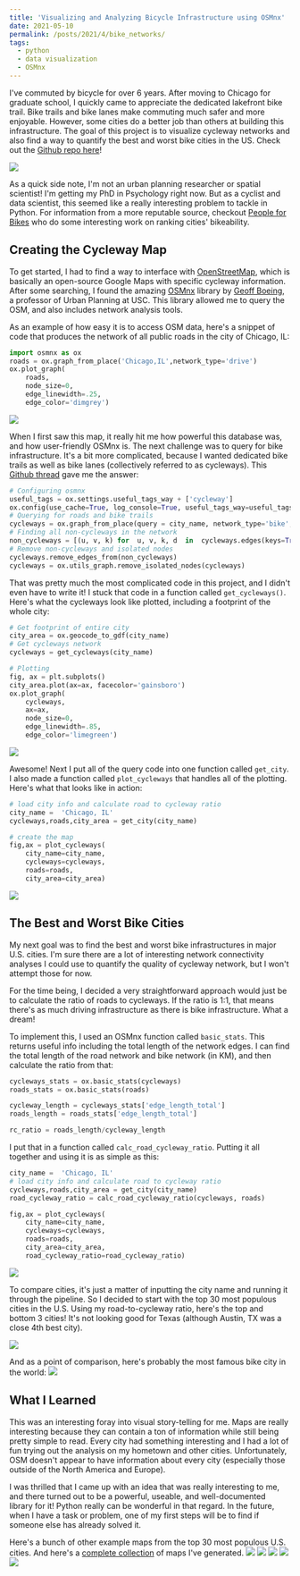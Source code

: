 ```yaml
---
title: 'Visualizing and Analyzing Bicycle Infrastructure using OSMnx'
date: 2021-05-10
permalink: /posts/2021/4/bike_networks/
tags:
  - python
  - data visualization
  - OSMnx
---
```


I've commuted by bicycle for over 6 years. After moving to Chicago for graduate school, I quickly came to appreciate the dedicated lakefront bike trail. Bike trails and bike lanes make commuting much safer and more enjoyable. However, some cities do a better job than others at building this infrastructure. The goal of this project is to visualize cycleway networks and also find a way to quantify the best and worst bike cities in the US. Check out the [Github repo here](https://github.com/WilliamThyer/bike_networks)!

![](https://williamthyer.github.io/images/bike_networks/best_worst_cities.png)

As a quick side note, I'm not an urban planning researcher or spatial scientist! I'm getting my PhD in Psychology right now. But as a cyclist and data scientist, this seemed like a really interesting problem to tackle in Python. For information from a more reputable source, checkout [People for Bikes](https://www.peopleforbikes.org/) who do some interesting work on ranking cities' bikeability. 

## Creating the Cycleway Map

To get started, I had to find a way to interface with [OpenStreetMap](https://www.openstreetmap.org), which is basically an open-source Google Maps with specific cycleway information. After some searching, I found the amazing [OSMnx](https://osmnx.readthedocs.io/en/stable/) library by [Geoff Boeing](https://geoffboeing.com/), a professor of Urban Planning at USC. This library allowed me to query the OSM, and also includes network analysis tools. 

As an example of how easy it is to access OSM data, here's a snippet of code that produces the network of all public roads in the city of Chicago, IL:

```python
import osmnx as ox
roads = ox.graph_from_place('Chicago,IL',network_type='drive')
ox.plot_graph(
	roads,
	node_size=0,
	edge_linewidth=.25,
	edge_color='dimgrey')
```

![](https://williamthyer.github.io/images/bike_networks/roads.png)

When I first saw this map, it really hit me how powerful this database was, and how user-friendly OSMnx is. The next challenge was to query for bike infrastructure. It's a bit more complicated, because I wanted dedicated bike trails as well as bike lanes (collectively referred to as cycleways). This [Github thread](https://github.com/gboeing/osmnx/issues/151) gave me the answer:

```python
# Configuring osmnx
useful_tags = ox.settings.useful_tags_way + ['cycleway']
ox.config(use_cache=True, log_console=True, useful_tags_way=useful_tags)
# Querying for roads and bike trails
cycleways = ox.graph_from_place(query = city_name, network_type='bike', simplify=False)
# Finding all non-cycleways in the network
non_cycleways = [(u, v, k) for  u, v, k, d  in  cycleways.edges(keys=True, data=True) if  not ('cycleway'  in  d  or  d['highway']=='cycleway')]
# Remove non-cycleways and isolated nodes
cycleways.remove_edges_from(non_cycleways)
cycleways = ox.utils_graph.remove_isolated_nodes(cycleways)
```

That was pretty much the most complicated code in this project, and I didn't even have to write it! I stuck that code in a function called `get_cycleways()`. Here's what the cycleways look like plotted, including a footprint of the whole city:

```python
# Get footprint of entire city
city_area = ox.geocode_to_gdf(city_name)
# Get cycleways network
cycleways = get_cycleways(city_name)

# Plotting
fig, ax = plt.subplots()
city_area.plot(ax=ax, facecolor='gainsboro')
ox.plot_graph(
	cycleways,
	ax=ax,
	node_size=0,
	edge_linewidth=.85,
	edge_color='limegreen')
```

![](https://williamthyer.github.io/images/bike_networks/cycleways.png)

Awesome! Next I put all of the query code into one function called `get_city`. I also made a function called `plot_cycleways` that handles all of the plotting. Here's what that looks like in action:

```python
# load city info and calculate road to cycleway ratio
city_name =  'Chicago, IL'
cycleways,roads,city_area = get_city(city_name)

# create the map
fig,ax = plot_cycleways(
	city_name=city_name,
	cycleways=cycleways,
	roads=roads,
	city_area=city_area)
```

![](https://williamthyer.github.io/images/bike_networks/no_ratio.png)

## The Best and Worst Bike Cities
My next goal was to find the best and worst bike infrastructures in major U.S. cities. I'm sure there are a lot of interesting network connectivity analyses I could use to quantify the quality of cycleway network, but I won't attempt those for now.

For the time being, I decided a very straightforward approach would just be to calculate the ratio of roads to cycleways. If the ratio is 1:1, that means there's as much driving infrastructure as there is bike infrastructure. What a dream! 

To implement this, I used an OSMnx function called `basic_stats`. This returns useful info including the total length of the network edges. I can find the total length of the road network and bike network (in KM), and then calculate the ratio from that:

```python
cycleways_stats = ox.basic_stats(cycleways)
roads_stats = ox.basic_stats(roads)

cycleway_length = cycleways_stats['edge_length_total']
roads_length = roads_stats['edge_length_total']

rc_ratio = roads_length/cycleway_length
``` 

I put that in a function called `calc_road_cycleway_ratio`. Putting it all together and using it is as simple as this:

```python
city_name =  'Chicago, IL'
# load city info and calculate road to cycleway ratio
cycleways,roads,city_area = get_city(city_name)
road_cycleway_ratio = calc_road_cycleway_ratio(cycleways, roads)

fig,ax = plot_cycleways(
	city_name=city_name,
	cycleways=cycleways,
	roads=roads,
	city_area=city_area,
	road_cycleway_ratio=road_cycleway_ratio)
```

![](https://williamthyer.github.io/images/bike_networks/Chicago,&#32;IL.png)

To compare cities, it's just a matter of inputting the city name and running it through the pipeline. So I decided to start with the top 30 most populous cities in the U.S. Using my road-to-cycleway ratio, here's the top and bottom 3 cities! It's not looking good for Texas (although Austin, TX was a close 4th best city).

![](https://williamthyer.github.io/images/bike_networks/best_worst_cities.png)

And as a point of comparison, here's probably the most famous bike city in the world:
![](https://williamthyer.github.io/images/bike_networks/Amsterdam,&#32;Netherlands.png)

## What I Learned
This was an interesting foray into visual story-telling for me. Maps are really interesting because they can contain a ton of information while still being pretty simple to read. Every city had something interesting and I had a lot of fun trying out the analysis on my hometown and other cities. Unfortunately, OSM doesn't appear to have information about every city (especially those outside of the North America and Europe).

I was thrilled that I came up with an idea that was really interesting to me, and there turned out to be a powerful, useable, and well-documented library for it! Python really can be wonderful in that regard. In the future, when I have a task or problem, one of my first steps will be to find if someone else has already solved it.

Here's a bunch of other example maps from the top 30 most populous U.S. cities. And here's a [complete collection](https://github.com/WilliamThyer/bike_networks/tree/master/examples/pdf) of maps I've generated.
![](https://williamthyer.github.io/images/bike_networks/Austin,&#32;TX.png)
![](https://williamthyer.github.io/images/bike_networks/New,&#32;York&#32;City,&#32;NY.png)
![](https://williamthyer.github.io/images/bike_networks/Portland,&#32;OR.png)
![](https://williamthyer.github.io/images/bike_networks/Los&#32;Angeles,&#32;CA.png)
![](https://williamthyer.github.io/images/bike_networks/El&#32;Paso,&#32;TX.png)
